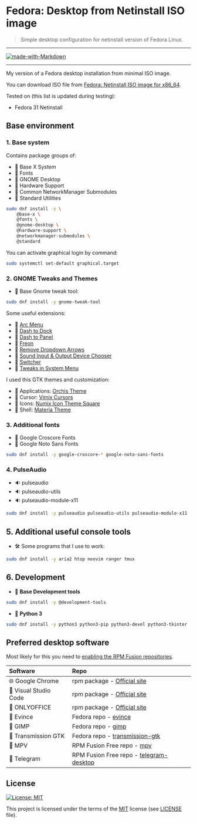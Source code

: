 # Fedora: Desktop from Netinstall ISO image

> Simple desktop configuration for netinstall version of Fedora Linux.

---

[![made-with-Markdown](https://img.shields.io/badge/Made%20with-Markdown-2d2d2d.svg?style=flat-square)](http://commonmark.org)

---

My version of a Fedora desktop installation from minimal ISO image.

You can download ISO file from [Fedora: Netinstall ISO image for x86_64](https://getfedora.org/ru/server/download/).

Tested on (this list is updated during testing):

* Fedora 31 Netinstall

## Base environment

### 1. Base system

Contains package groups of:

* :checkered_flag: Base X System
* :checkered_flag: Fonts
* :checkered_flag: GNOME Desktop
* :checkered_flag: Hardware Support
* :checkered_flag: Common NetworkManager Submodules
* :checkered_flag: Standard Utilities

```bash
sudo dnf install -y \
    @base-x \
    @fonts \
    @gnome-desktop \
    @hardware-support \
    @networkmanager-submodules \
    @standard
```

You can activate graphical login by command:

```bash
sudo systemctl set-default graphical.target
```

### 2. GNOME Tweaks and Themes

* :wrench: Base Gnome tweak tool:

```bash
sudo dnf install -y gnome-tweak-tool
```

Some useful extensions:

* :wrench: [Arc Menu](https://extensions.gnome.org/extension/1228/arc-menu/)
* :wrench: [Dash to Dock](https://extensions.gnome.org/extension/307/dash-to-dock/)
* :wrench: [Dash to Panel](https://extensions.gnome.org/extension/1160/dash-to-panel/)
* :wrench: [Freon](https://extensions.gnome.org/extension/841/freon/)
* :wrench: [Remove Dropdown Arrows](https://extensions.gnome.org/extension/800/remove-dropdown-arrows/)
* :wrench: [Sound Input & Output Device Chooser](https://extensions.gnome.org/extension/906/sound-output-device-chooser/)
* :wrench: [Switcher](https://extensions.gnome.org/extension/973/switcher/)
* :wrench: [Tweaks in System Menu](https://extensions.gnome.org/extension/1653/tweaks-in-system-menu/)

I used this GTK themes and customization:

* :art: Applications: [Orchis Theme](https://github.com/vinceliuice/Orchis-theme)
* :art: Cursor: [Vimix Cursors](https://github.com/vinceliuice/Vimix-cursors)
* :art: Icons: [Numix Icon Theme Square](https://github.com/numixproject/numix-icon-theme-square)
* :art: Shell: [Materia Theme](https://github.com/nana-4/materia-theme)

### 3. Additional fonts

* :pencil: Google Croscore Fonts
* :pencil: Google Noto Sans Fonts

```bash
sudo dnf install -y google-croscore-* google-noto-sans-fonts
```

### 4. PulseAudio

* :sound: pulseaudio
* :sound: pulseaudio-utils
* :sound: pulseaudio-module-x11

```bash
sudo dnf install -y pulseaudio pulseaudio-utils pulseaudio-module-x11
```

## 5. Additional useful console tools

* :hammer_and_wrench: Some programs that I use to work:

```bash
sudo dnf install -y aria2 htop neovim ranger tmux
```

## 6. Development

* :wrench: **Base Development tools**

```bash
sudo dnf install -y @development-tools
```

* :wrench: **Python 3**

```bash
sudo dnf install -y python3 python3-pip python3-devel python3-tkinter
```

## Preferred desktop software

Most likely for this you need to [enabling the RPM Fusion repositories](https://docs.fedoraproject.org/en-US/quick-docs/setup_rpmfusion/).

| Software                             | Repo                                                                                  |
| :----------------------------------- | :------------------------------------------------------------------------------------ |
| :globe_with_meridians: Google Chrome | rpm package - [Official site](https://www.google.com/intl/en_us/chrome/)              |
| :memo: Visual Studio Code            | rpm package - [Official site](https://code.visualstudio.com/)                         |
| :page_facing_up: ONLYOFFICE          | rpm package - [Official site](https://www.onlyoffice.com/)                            |
| :page_facing_up: Evince              | Fedora repo - [evince](https://pkgs.org/download/evince)                              |
| :art: GIMP                           | Fedora repo - [gimp](https://pkgs.org/download/gimp)                                  |
| :file_folder: Transmission GTK       | Fedora repo - [transmission-gtk](https://pkgs.org/download/transmission-gtk)          |
| :movie_camera: MPV                   | RPM Fusion Free repo - [mpv](https://pkgs.org/download/mpv)                           |
| :speech_balloon: Telegram            | RPM Fusion Free repo - [telegram-desktop](https://pkgs.org/download/telegram-desktop) |

## License

[![License: MIT](https://img.shields.io/badge/License-MIT-green.svg?style=flat-square)](https://opensource.org/licenses/MIT)

This project is licensed under the terms of the [MIT](https://opensource.org/licenses/MIT) license (see [LICENSE](<https://github.com/zsxoff/fedora-desktop/blob/master/LICENSE>) file).
